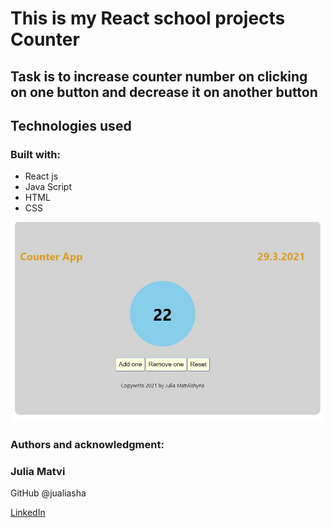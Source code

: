 # This is my React school projects Counter

## Task is to increase counter number on clicking on one button and decrease it on another button

###

## Technologies used

### Built with:

- React js
- Java Script
- HTML
- CSS

![Markdown Logo](/counter/Screenshot_2.jpg)

### Authors and acknowledgment:

### Julia Matvi

GitHub @jualiasha

[LinkedIn](www.linkedin.com/in/jualiasha)
